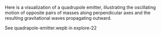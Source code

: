 Here is a visualization of a quadrupole emitter, illustrating the oscillating motion of opposite pairs of masses along perpendicular axes and the resulting gravitational waves propagating outward.

See quadrapole-emitter.wepb in explore-22
